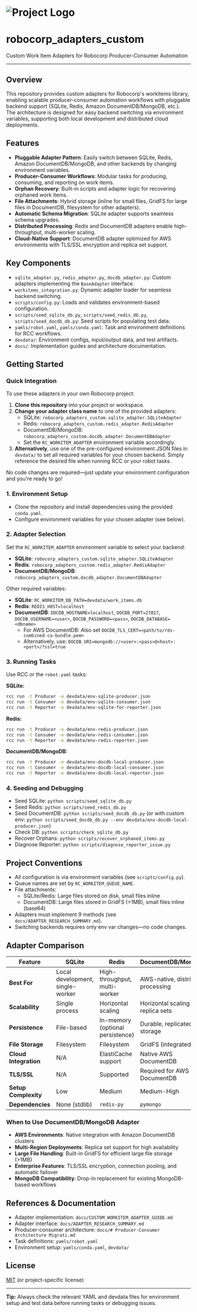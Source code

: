 # ![Project Logo](docs/logo.png)
# robocorp_adapters_custom

Custom Work Item Adapters for Robocorp Producer-Consumer Automation

---

## Overview
This repository provides custom adapters for Robocorp's workitems library, enabling scalable producer-consumer automation workflows with pluggable backend support (SQLite, Redis, Amazon DocumentDB/MongoDB, etc.). The architecture is designed for easy backend switching via environment variables, supporting both local development and distributed cloud deployments.

## Features
- **Pluggable Adapter Pattern**: Easily switch between SQLite, Redis, Amazon DocumentDB/MongoDB, and other backends by changing environment variables.
- **Producer-Consumer Workflows**: Modular tasks for producing, consuming, and reporting on work items.
- **Orphan Recovery**: Built-in scripts and adapter logic for recovering orphaned work items.
- **File Attachments**: Hybrid storage (inline for small files, GridFS for large files in DocumentDB, filesystem for other adapters).
- **Automatic Schema Migration**: SQLite adapter supports seamless schema upgrades.
- **Distributed Processing**: Redis and DocumentDB adapters enable high-throughput, multi-worker scaling.
- **Cloud-Native Support**: DocumentDB adapter optimized for AWS environments with TLS/SSL encryption and replica set support.

## Key Components
- `sqlite_adapter.py`, `redis_adapter.py`, `docdb_adapter.py`: Custom adapters implementing the `BaseAdapter` interface.
- `workitems_integration.py`: Dynamic adapter loader for seamless backend switching.
- `scripts/config.py`: Loads and validates environment-based configuration.
- `scripts/seed_sqlite_db.py`, `scripts/seed_redis_db.py`, `scripts/seed_docdb_db.py`: Seed scripts for populating test data.
- `yamls/robot.yaml`, `yamls/conda.yaml`: Task and environment definitions for RCC workflows.
- `devdata/`: Environment configs, input/output data, and test artifacts.
- `docs/`: Implementation guides and architecture documentation.

## Getting Started

### Quick Integration
To use these adapters in your own Robocorp project:

1. **Clone this repository** into your project or workspace.
2. **Change your adapter class name** to one of the provided adapters:
   - SQLite: `robocorp_adapters_custom.sqlite_adapter.SQLiteAdapter`
   - Redis: `robocorp_adapters_custom.redis_adapter.RedisAdapter`
   - DocumentDB/MongoDB: `robocorp_adapters_custom.docdb_adapter.DocumentDBAdapter`
	- Set the `RC_WORKITEM_ADAPTER` environment variable accordingly.
3. **Alternatively**, use one of the pre-configured environment JSON files in `devdata/` to set all required variables for your chosen backend. Simply reference the desired file when running RCC or your robot tasks.

No code changes are required—just update your environment configuration and you're ready to go!
### 1. Environment Setup
- Clone the repository and install dependencies using the provided `conda.yaml`.
- Configure environment variables for your chosen adapter (see below).

### 2. Adapter Selection
Set the `RC_WORKITEM_ADAPTER` environment variable to select your backend:
- **SQLite**: `robocorp_adapters_custom.sqlite_adapter.SQLiteAdapter`
- **Redis**: `robocorp_adapters_custom.redis_adapter.RedisAdapter`
- **DocumentDB/MongoDB**: `robocorp_adapters_custom.docdb_adapter.DocumentDBAdapter`

Other required variables:
- **SQLite**: `RC_WORKITEM_DB_PATH=devdata/work_items.db`
- **Redis**: `REDIS_HOST=localhost`
- **DocumentDB**: `DOCDB_HOSTNAME=localhost`, `DOCDB_PORT=27017`, `DOCDB_USERNAME=<user>`, `DOCDB_PASSWORD=<pass>`, `DOCDB_DATABASE=<dbname>`
  - For AWS DocumentDB: Also set `DOCDB_TLS_CERT=<path/to/rds-combined-ca-bundle.pem>`
  - Alternatively, use: `DOCDB_URI=mongodb://<user>:<pass>@<host>:<port>/?ssl=true`

### 3. Running Tasks
Use RCC or the `robot.yaml` tasks:

**SQLite:**
```sh
rcc run -t Producer -e devdata/env-sqlite-producer.json
rcc run -t Consumer -e devdata/env-sqlite-consumer.json
rcc run -t Reporter -e devdata/env-sqlite-for-reporter.json
```

**Redis:**
```sh
rcc run -t Producer -e devdata/env-redis-producer.json
rcc run -t Consumer -e devdata/env-redis-consumer.json
rcc run -t Reporter -e devdata/env-redis-reporter.json
```

**DocumentDB/MongoDB:**
```sh
rcc run -t Producer -e devdata/env-docdb-local-producer.json
rcc run -t Consumer -e devdata/env-docdb-local-consumer.json
rcc run -t Reporter -e devdata/env-docdb-local-reporter.json
```

### 4. Seeding and Debugging
- Seed SQLite: `python scripts/seed_sqlite_db.py`
- Seed Redis: `python scripts/seed_redis_db.py`
- Seed DocumentDB: `python scripts/seed_docdb_db.py` (or with custom env: `python scripts/seed_docdb_db.py --env devdata/env-docdb-local-producer.json`)
- Check DB: `python scripts/check_sqlite_db.py`
- Recover Orphans: `python scripts/recover_orphaned_items.py`
- Diagnose Reporter: `python scripts/diagnose_reporter_issue.py`

## Project Conventions
- All configuration is via environment variables (see `scripts/config.py`).
- Queue names are set by `RC_WORKITEM_QUEUE_NAME`.
- File attachments:
  - SQLite/Redis: Large files stored on disk, small files inline
  - DocumentDB: Large files stored in GridFS (>1MB), small files inline (base64)
- Adapters must implement 9 methods (see `docs/ADAPTER_RESEARCH_SUMMARY.md`).
- Switching backends requires only env var changes—no code changes.

## Adapter Comparison

| Feature | SQLite | Redis | DocumentDB/MongoDB |
|---------|--------|-------|-------------------|
| **Best For** | Local development, single-worker | High-throughput, multi-worker | AWS-native, distributed processing |
| **Scalability** | Single process | Horizontal scaling | Horizontal scaling with replica sets |
| **Persistence** | File-based | In-memory (optional persistence) | Durable, replicated storage |
| **File Storage** | Filesystem | Filesystem | GridFS (integrated) |
| **Cloud Integration** | N/A | ElastiCache support | Native AWS DocumentDB |
| **TLS/SSL** | N/A | Supported | Required for AWS DocumentDB |
| **Setup Complexity** | Low | Medium | Medium-High |
| **Dependencies** | None (stdlib) | `redis-py` | `pymongo` |

### When to Use DocumentDB/MongoDB Adapter
- **AWS Environments**: Native integration with Amazon DocumentDB clusters
- **Multi-Region Deployments**: Replica set support for high availability
- **Large File Handling**: Built-in GridFS for efficient large file storage (>1MB)
- **Enterprise Features**: TLS/SSL encryption, connection pooling, and automatic failover
- **MongoDB Compatibility**: Drop-in replacement for existing MongoDB-based workflows

## References & Documentation
- Adapter implementation: `docs/CUSTOM_WORKITEM_ADAPTER_GUIDE.md`
- Adapter interface: `docs/ADAPTER_RESEARCH_SUMMARY.md`
- Producer-consumer architecture: `docs/# Producer-Consumer Architecture Migrati.md`
- Task definitions: `yamls/robot.yaml`
- Environment setup: `yamls/conda.yaml`, `devdata/`

## License
[MIT](LICENSE) (or project-specific license)

---
**Tip:** Always check the relevant YAML and devdata files for environment setup and test data before running tasks or debugging issues.
